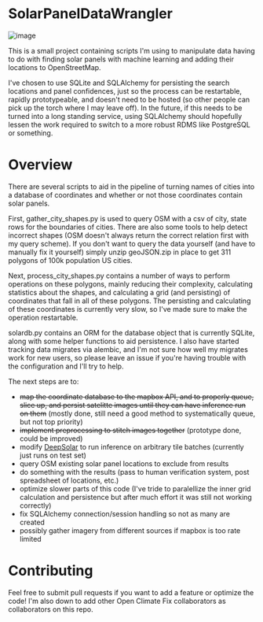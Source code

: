# SolarPanelDataWrangler

![image](https://i.imgur.com/2fJrBo2.png)

This is a small project containing scripts I'm using to manipulate data having to do with finding solar panels with machine learning and adding their locations to OpenStreetMap.

I've chosen to use SQLite and SQLAlchemy for persisting the search locations and panel confidences, just so the process can be restartable, rapidly prototypeable, and doesn't need to be hosted (so other people can pick up the torch where I may leave off). In the future, if this needs to be turned into a long standing service, using SQLAlchemy should hopefully lessen the work required to switch to a more robust RDMS like PostgreSQL or something.

# Overview

There are several scripts to aid in the pipeline of turning names of cities into a database of coordinates and whether or not those coordinates contain solar panels.

First, gather_city_shapes.py is used to query OSM with a csv of city, state rows for the boundaries of cities. There are also some tools to help detect incorrect shapes (OSM doesn't always return the correct relation first with my query scheme).
If you don't want to query the data yourself (and have to manually fix it yourself) simply unzip geoJSON.zip in place to get 311 polygons of 100k population US cities.

Next, process_city_shapes.py contains a number of ways to perform operations on these polygons, mainly reducing their complexity, calculating statistics about the shapes, and calculating a grid (and persisting) of coordinates that fall in all of these polygons. The persisting and calculating of these coordinates is currently very slow, so I've made sure to make the operation restartable.

solardb.py contains an ORM for the database object that is currently SQLite, along with some helper functions to aid persistence. I also have started tracking data migrates via alembic, and I'm not sure how well my migrates work for new users, so please leave an issue if you're having trouble with the configuration and I'll try to help.

The next steps are to:
- ~~map the coordinate database to the mapbox API, and to properly queue, slice up, and persist satelitte images until they can have inference run on them~~ (mostly done, still need a good method to systematically queue, but not top priority)
- ~~implement preprocessing to stitch images together~~ (prototype done, could be improved)
- modify [DeepSolar](https://github.com/typicalTYLER/DeepSolar) to run inference on arbitrary tile batches (currently just runs on test set)
- query OSM existing solar panel locations to exclude from results
- do something with the results (pass to human verification system, post spreadsheet of locations, etc.)
- optimize slower parts of this code (I've tride to paralellize the inner grid calculation and persistence but after much effort it was still not working correctly)
- fix SQLAlchemy connection/session handling so not as many are created
- possibly gather imagery from different sources if mapbox is too rate limited

# Contributing

Feel free to submit pull requests if you want to add a feature or optimize the code! I'm also down to add other Open Climate Fix collaborators as collaborators on this repo.
